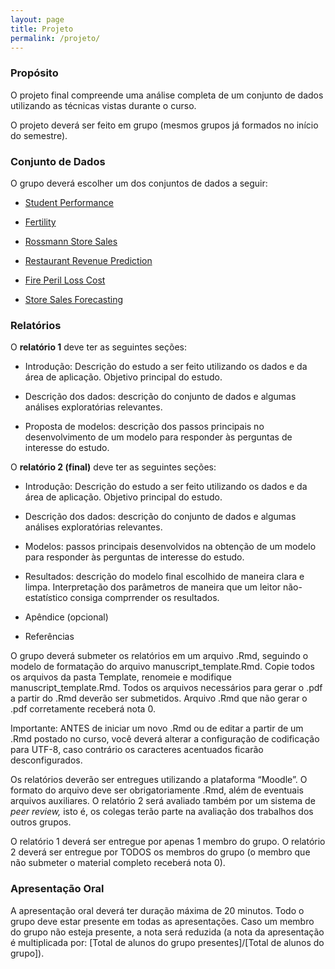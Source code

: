 ```yaml
---
layout: page
title: Projeto
permalink: /projeto/
---
```


### Propósito

O projeto final compreende uma análise completa de um conjunto de dados utilizando as técnicas vistas durante o curso.

O projeto deverá ser feito em grupo (mesmos grupos já formados no início do semestre).

### Conjunto de Dados

O grupo deverá escolher um dos conjuntos de dados a seguir:

* [Student Performance](http://archive.ics.uci.edu/ml/datasets/Student+Performance)

* [Fertility](http://archive.ics.uci.edu/ml/datasets/Fertility)

* [Rossmann Store Sales](https://www.kaggle.com/c/rossmann-store-sales)

* [Restaurant Revenue Prediction](https://www.kaggle.com/c/restaurant-revenue-prediction)

* [Fire Peril Loss Cost](https://www.kaggle.com/c/liberty-mutual-fire-peril)

* [Store Sales Forecasting](https://www.kaggle.com/c/walmart-recruiting-store-sales-forecasting)



### Relatórios

O **relatório 1** deve ter as seguintes seções:

* Introdução: Descrição do estudo a ser feito utilizando os dados e da área de aplicação. Objetivo principal do estudo.

* Descrição dos dados: descrição do conjunto de dados e algumas análises exploratórias relevantes.

* Proposta de modelos: descrição dos passos principais no desenvolvimento de um modelo para responder às perguntas de interesse do estudo.


O **relatório 2 (final)** deve ter as seguintes seções:

* Introdução: Descrição do estudo a ser feito utilizando os dados e da área de aplicação. Objetivo principal do estudo.

* Descrição dos dados: descrição do conjunto de dados e algumas análises exploratórias relevantes.

* Modelos: passos principais desenvolvidos na obtenção de um modelo para responder às perguntas de interesse do estudo.

* Resultados: descrição do modelo final escolhido de maneira clara e limpa. Interpretação dos parâmetros de maneira que um leitor não-estatístico consiga comprrender os resultados.

* Apêndice (opcional)

* Referências


O grupo deverá submeter os relatórios em um arquivo .Rmd, seguindo o modelo de formatação do arquivo manuscript_template.Rmd. Copie todos os arquivos da pasta Template, renomeie e modifique manuscript_template.Rmd. Todos os arquivos necessários para gerar o .pdf a partir do .Rmd deverão ser submetidos. Arquivo .Rmd que não gerar o .pdf corretamente receberá nota 0.

Importante: ANTES de iniciar um novo .Rmd ou de editar a partir de um .Rmd postado no curso, você deverá alterar a configuração de codificação para UTF-8, caso contrário os caracteres acentuados ficarão desconfigurados.

Os relatórios deverão ser entregues utilizando a plataforma “Moodle”. O formato do arquivo deve ser obrigatoriamente .Rmd, além de eventuais arquivos auxiliares. O relatório 2 será avaliado também por um sistema de *peer review,* isto é, os colegas terão parte na avaliação dos trabalhos dos outros grupos.

O relatório 1 deverá ser entregue por apenas 1 membro do grupo. O relatório 2 deverá ser entregue por TODOS os membros do grupo (o membro que não submeter o material completo receberá nota 0).

### Apresentação Oral

A apresentação oral deverá ter duração máxima de 20 minutos. Todo o grupo deve estar presente em todas as apresentações. Caso um membro do grupo não esteja presente, a nota será reduzida (a nota da apresentação é multiplicada por: [Total de alunos do grupo presentes]/[Total de alunos do grupo]).



